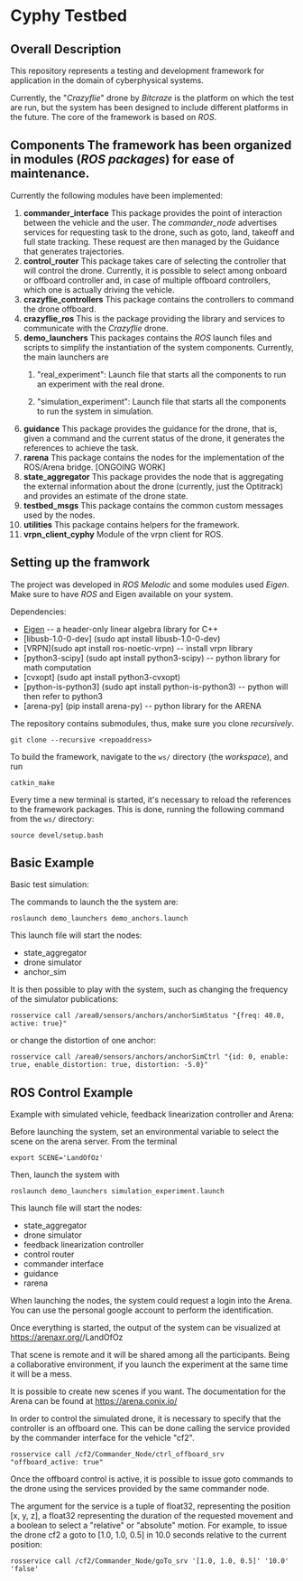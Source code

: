 # Cyphy Testbed

## Overall Description
This repository represents a testing and development framework for application in the domain of cyberphysical systems. 

Currently, the "*Crazyflie*" drone by *Bitcraze* is the platform on which the test are run, but the system has been designed to include different platforms in the future. 
The core of the framework is based on *ROS*.

## Components The framework has been organized in modules (*ROS packages*) for ease of maintenance.

Currently the following modules have been implemented:

1. **commander_interface**
This package provides the point of interaction between the vehicle and the user. The *commander\_node* advertises services for requesting task to the drone, such as goto, land, takeoff and full state tracking.
These request are then managed by the Guidance that generates trajectories.
2. **control_router**
This package takes care of selecting the controller that will control the drone. Currently, it is possible to select among onboard or offboard controller and, in case of multiple offboard controllers, which one is actually driving the vehicle.
3. **crazyflie_controllers**
This package contains the controllers to command the drone offboard.
3. **crazyflie_ros**
This is the package providing the library and services to communicate with the *Crazyflie* drone.
4. **demo_launchers**
This packages contains the *ROS* launch files and scripts to simplify the instantiation of the system components.
Currently, the main launchers are
    1. "real_experiment": Launch file that starts all the components to run an experiment with the real drone.

    2. "simulation_experiment": Launch file that starts all the components to run the system in simulation. 
5. **guidance**
This package provides the guidance for the drone, that is, given a command and the current status of the drone, it generates the references to achieve the task. 
6. **rarena**
This package contains the nodes for the implementation of the ROS/Arena bridge. [ONGOING WORK]
7. **state_aggregator**
This package provides the node that is aggregating the external information about the drone (currently, just the Optitrack) and provides an estimate of the drone state.
8. **testbed_msgs**
This package contains the common custom messages used by the nodes.
9. **utilities**
This package contains helpers for the framework.
10. **vrpn_client_cyphy**
Module of the vrpn client for ROS.


## Setting up the framwork
The project was developed in *ROS Melodic* and some modules used *Eigen*. Make sure to have *ROS* and Eigen available on your system. 

Dependencies:
- [Eigen](https://eigen.tuxfamily.org) -- a header-only linear algebra library for C++
- [libusb-1.0-0-dev] (sudo apt install libusb-1.0-0-dev)
- [VRPN](sudo apt install ros-noetic-vrpn) -- install vrpn library
- [python3-scipy] (sudo apt install python3-scipy) -- python library for math computation
- [cvxopt] (sudo apt install python3-cvxopt) 
- [python-is-python3] (sudo apt install python-is-python3) -- python will then refer to python3
- [arena-py] (pip install arena-py) -- python library for the ARENA


The repository contains submodules, thus, make sure you clone *recursively*.
```
git clone --recursive <repoaddress>
```

To build the framework, navigate to the `ws/` directory (the _workspace_), and run
```
catkin_make
```

Every time a new terminal is started, it's necessary to reload the references to the framework packages. This is done, running the following command from the `ws/` directory:
```
source devel/setup.bash
```

## Basic Example
Basic test simulation:

The commands to launch the the system are:
```
roslaunch demo_launchers demo_anchors.launch
```
This launch file will start the nodes: 
- state_aggregator 
- drone simulator
- anchor_sim 

It is then possible to play with the system, such as changing the frequency of the simulator publications:
```
rosservice call /area0/sensors/anchors/anchorSimStatus "{freq: 40.0, active: true}"
```
or change the distortion of one anchor:
```
rosservice call /area0/sensors/anchors/anchorSimCtrl "{id: 0, enable: true, enable_distortion: true, distortion: -5.0}"
```


## ROS Control Example
Example with simulated vehicle, feedback linearization controller and Arena:

Before launching the system, set an environmental variable to select the scene on the arena server. From the terminal 
```
export SCENE='LandOfOz'
```

Then, launch the system with
```
roslaunch demo_launchers simulation_experiment.launch
```
This launch file will start the nodes: 
- state_aggregator 
- drone simulator
- feedback linearization controller
- control router 
- commander interface 
- guidance
- rarena

When launching the nodes, the system could request a login into the Arena. You can use the personal google account to perform the identification.

Once everything is started, the output of the system can be visualized at https://arenaxr.org/<yourusername>/LandOfOz

That scene is remote and it will be shared among all the participants. Being a collaborative environment, if you launch the experiment at the same time it will be a mess. 

It is possible to create new scenes if you want. The documentation for the Arena can be found at https://arena.conix.io/

In order to control the simulated drone, it is necessary to specify that the controller is an offboard one.
This can be done calling the service provided by the commander interface for the vehicle "cf2".
```
rosservice call /cf2/Commander_Node/ctrl_offboard_srv "offboard_active: true"
```

Once the offboard control is active, it is possible to issue goto commands to the drone using the services provided by the same commander node.

The argument for the service is a tuple of float32, representing the position [x, y, z], a float32 representing the duration of the requested movement and a boolean to select a "relative" or "absolute" motion. 
For example, to issue the drone cf2 a goto to [1.0, 1.0,  0.5] in 10.0 seconds relative to the current position: 
```
rosservice call /cf2/Commander_Node/goTo_srv '[1.0, 1.0, 0.5]' '10.0' 'false'
```
